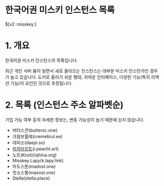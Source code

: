 # 한국어권 미스키 인스턴스 목록

$[x2 :misskey:]

# 1. 개요

한국어권 미스키 인스턴스의 목록입니다.

최근 개인 서버 붐이 일면서 새로 올라오는 인스턴스는 대부분 미스키 인스턴가인 경우가 늘고 있습니다. 도커로 올리기 쉬운 형태, 귀여운 인터페이스, 다양한 기능(특히 리액션 기능)이 요인인 것으로 추정됩니다.

# 2. 목록 (인스턴스 주소 알파벳순)

가입 가능 여부 등의 자세한 정보는, 변동 가능성이 높기 때문에 싣지 않습니다.

* 버터스콘(buttersc.one)
* 크림브륄레(cremebrul.ee)
* 대피소(daepi.so)
* [피치타르트](피치타르트.md)(i.peacht.art)
* 노트(Knot)(iqhina.org)
* Misskey.Lapy(k.lapy.link)
* 마도스톤(madost.one)
* 맛소스통(masost.one)
* Stella(stella.place)